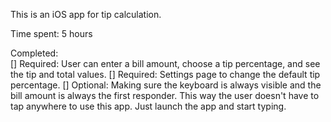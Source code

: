 This is an iOS app for tip calculation.

Time spent: 5 hours

Completed:\
[] Required: User can enter a bill amount, choose a tip percentage, and see the tip and total values.
[] Required: Settings page to change the default tip percentage.
[] Optional: Making sure the keyboard is always visible and the bill amount is always the first responder. This way the user doesn't have to tap anywhere to use this app. Just launch the app and start typing.
